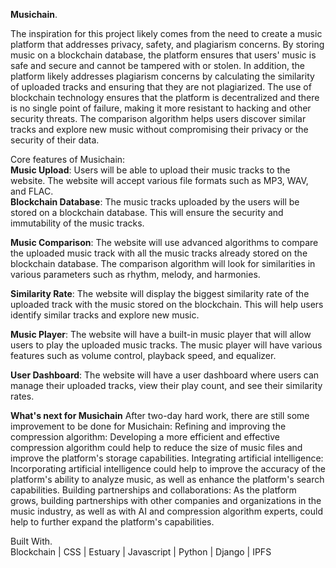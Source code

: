 **Musichain**.   

The inspiration for this project likely comes from the need to create a music platform that addresses privacy, safety, and plagiarism concerns. By storing music on a blockchain database, the platform ensures that users' music is safe and secure and cannot be tampered with or stolen. In addition, the platform likely addresses plagiarism concerns by calculating the similarity of uploaded tracks and ensuring that they are not plagiarized. The use of blockchain technology ensures that the platform is decentralized and there is no single point of failure, making it more resistant to hacking and other security threats. The comparison algorithm helps users discover similar tracks and explore new music without compromising their privacy or the security of their data.

Core features of Musichain:  
**Music Upload**: Users will be able to upload their music tracks to the website. The website will accept various file formats such as MP3, WAV, and FLAC.  
**Blockchain Database**: The music tracks uploaded by the users will be stored on a blockchain database. This will ensure the security and immutability of the music tracks.   

**Music Comparison**: The website will use advanced algorithms to compare the uploaded music track with all the music tracks already stored on the blockchain database. The comparison algorithm will look for similarities in various parameters such as rhythm, melody, and harmonies.    

**Similarity Rate**: The website will display the biggest similarity rate of the uploaded track with the music stored on the blockchain. This will help users identify similar tracks and explore new music.    

**Music Player**: The website will have a built-in music player that will allow users to play the uploaded music tracks. The music player will have various features such as volume control, playback speed, and equalizer.    

**User Dashboard**: The website will have a user dashboard where users can manage their uploaded tracks, view their play count, and see their similarity rates.  


**What's next for Musichain**
After two-day hard work, there are still some improvement to be done for Musichain:
Refining and improving the compression algorithm: Developing a more efficient and effective compression algorithm could help to reduce the size of music files and improve the platform's storage capabilities.
Integrating artificial intelligence: Incorporating artificial intelligence could help to improve the accuracy of the platform's ability to analyze music, as well as enhance the platform's search capabilities.
Building partnerships and collaborations: As the platform grows, building partnerships with other companies and organizations in the music industry, as well as with AI and compression algorithm experts, could help to further expand the platform's capabilities.

Built With.  
Blockchain | 
CSS |
Estuary |
Javascript |
Python | Django | IPFS 
